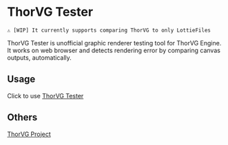 # ThorVG Tester

```
⚠️ [WIP] It currently supports comparing ThorVG to only LottieFiles
```

ThorVG Tester is unofficial graphic renderer testing tool for ThorVG Engine. It works on web browser and detects rendering error by comparing canvas outputs, automatically.

## Usage

Click to use [ThorVG Tester](https://thorvg-tester.vercel.app)

## Others

[ThorVG Project](https://github.com/thorvg/thorvg)
